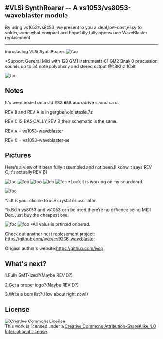 #VLSi SynthRoarer -- A vs1053/vs8053-waveblaster module
-------------------------------------------------
By using vs1053/vs8053 ,we present to you a ideal,low-cost,easy to solder,some what compact and hopefully fully opensouce WaveBlaster replacement.
_________________________________________________
Introducing VLSi SynthRoarer.
![foo](https://github.com/gtr3qq/vs1053-waveblaster/blob/master/kicad/vs1053-waveblaster-se.png?raw=true "bar")

*Support General Midi with 128 GM1 instruments 61 GM2 Bnak 0 precussion sounds up to 64 note polyphony and stereo output @48Khz 16bit

![foo](https://github.com/gtr3qq/vs1053-waveblaster/blob/master/kicad/vs1053-waveblaster-se-b.png?raw=true "bar")

Notes
------------------------
It's been tested on a old ESS 688 audiodrive sound card.

REV B and REV A is in gergber\old stable.7z

REV C IS BASICALLY REV B,their schematic is the same.

REV A = vs1053-waveblaster

REV C = vs1053-waveblaster-se

Pictures
----------------------------
Here's a view of it been fully assembled and not been.(I konw it says REV C,it's actually REV B)

![foo](https://github.com/gtr3qq/vs1053-waveblaster/blob/master/kicad/pic/1641177433759971.jpg?raw=true "bar")
![foo](https://github.com/gtr3qq/vs1053-waveblaster/blob/master/kicad/pic/1641220088942262.jpg?raw=true "bar")
![foo](https://github.com/gtr3qq/vs1053-waveblaster/blob/master/kicad/pic/1641250700457883.jpg?raw=true "bar")
![foo](https://github.com/gtr3qq/vs1053-waveblaster/blob/master/kicad/pic/1641295926145375.jpg?raw=true "bar")
![foo](https://github.com/gtr3qq/vs1053-waveblaster/blob/master/kicad/pic/1641319182140166.jpg?raw=true "bar")
*Look,it is working on my soundcard.

![foo](https://github.com/gtr3qq/vs1053-waveblaster/blob/master/kicad/pic/1641342934551617.jpg?raw=true "bar")

*a.It is your choice to use crystal or oscillator.

*b.Both vs8053 and vs1053 can be used,there're no diffience being MIDI Dec.Just buy the cheapest one.

![foo](https://github.com/gtr3qq/vs1053-waveblaster/blob/master/kicad/pic/1641373998009948.jpg?raw=true "bar")
![foo](https://github.com/gtr3qq/vs1053-waveblaster/blob/master/kicad/pic/1641273406661004.jpg?raw=true "bar")
*All value is prtinted onborad.


Check out another neat replcaement project: https://github.com/ivop/cs9236-waveblaster

Original author's website:https://github.com/ivop

What's next?
------------------------------
1.Fully SMT-ized?(Maybe REV D?)

2.Get a proper logo?(Maybe REV D?)

3.Write a bom list?(How about right now!)


License
-----------------
<a rel="license" href="http://creativecommons.org/licenses/by-sa/4.0/"><img alt="Creative Commons License" style="border-width:0" src="https://i.creativecommons.org/l/by-sa/4.0/88x31.png" /></a><br />This work is licensed under a <a rel="license" href="http://creativecommons.org/licenses/by-sa/4.0/">Creative Commons Attribution-ShareAlike 4.0 International License</a>.

